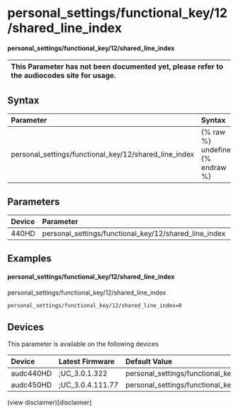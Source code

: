 ﻿---
description: personal_settings/functional_key/12/shared_line_index
search: false
---

# personal_settings/functional_key/12/shared_line_index

#### personal_settings/functional_key/12/shared_line_index


| This Parameter has not been documented yet, please refer to the audiocodes site for usage.  |
| :--- |

## Syntax
| Parameter | Syntax |
| :--- | :--- |
|personal_settings/functional_key/12/shared_line_index | {% raw %} undefined {% endraw %} |

## Parameters
|Device|Parameter|value|Description|
|:---|:---|:---|:---|
| 440HD | personal_settings/functional_key/12/shared_line_index |  |  |

## Examples
#### personal_settings/functional_key/12/shared_line_index

personal_settings/functional_key/12/shared_line_index

```
personal_settings/functional_key/12/shared_line_index=0
```

## Devices
This parameter is available on the following devices

| Device | Latest Firmware | Default Value |
|:---|:---|:---|
| audc440HD | ;UC_3.0.1.322 | personal_settings/functional_key/12/shared_line_index=0 
| audc450HD | ;UC_3.0.4.111.77 | personal_settings/functional_key/12/shared_line_index=0 

(view disclaimer)[disclaimer]
